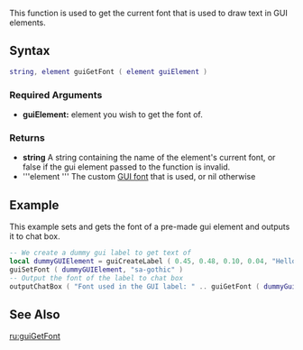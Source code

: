 This function is used to get the current font that is used to draw text in GUI elements.

Syntax
------

``` lua
string, element guiGetFont ( element guiElement )
```

### Required Arguments

-   **guiElement:** element you wish to get the font of.

### Returns

-   **string** A string containing the name of the element's current font, or false if the gui element passed to the function is invalid.
-   '''element ''' The custom [GUI font](/docs/gui_font.md "wikilink") that is used, or nil otherwise

Example
-------

This example sets and gets the font of a pre-made gui element and outputs it to chat box.

``` lua
-- We create a dummy gui label to get text of
local dummyGUIElement = guiCreateLabel ( 0.45, 0.48, 0.10, 0.04, "Hello world", true )
guiSetFont ( dummyGUIElement, "sa-gothic" )
-- Output the font of the label to chat box
outputChatBox ( "Font used in the GUI label: " .. guiGetFont ( dummyGuiElement ) )
```

See Also
--------

[ru:guiGetFont](/docs/ru-guigetfont.md "wikilink")

